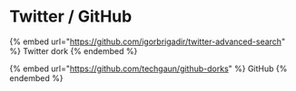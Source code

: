 # Twitter / GitHub

{% embed url="https://github.com/igorbrigadir/twitter-advanced-search" %}
Twitter dork
{% endembed %}

{% embed url="https://github.com/techgaun/github-dorks" %}
GitHub
{% endembed %}
